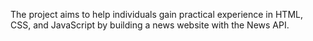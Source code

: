 The project aims to help individuals gain practical experience in HTML, CSS, and JavaScript by building a news website with the News API.






